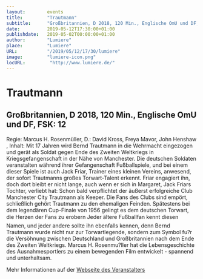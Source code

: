 ```yaml
---
layout:        events
title:         "Trautmann"
subtitle:      "Großbritannien, D 2018, 120 Min., Englische OmU und DF, FSK: 12"
date:          2019-05-12T17:30:00+01:00
publishdate:   2019-05-02T00:00:00+01:00
author:        "Lumiere"
place:         "Lumiere"
URL:           "/2019/05/12/17/30/lumiere"
image:         "lumiere-icon.png"
locURL:         "http://www.lumiere.de/"
---
```


Trautmann
===========

Großbritannien, D 2018, 120 Min., Englische OmU und DF, FSK: 12
-----------

Regie: Marcus H. Rosenmüller, D.: David Kross, Freya Mavor, John Henshaw , Inhalt: Mit 17 Jahren wird Bernd Trautmann in die Wehrmacht eingezogen und gerät als Soldat gegen Ende des Zweiten Weltkriegs in Kriegsgefangenschaft in der Nähe von Manchester. Die deutschen Soldaten veranstalten während ihrer Gefangenschaft Fußballspiele, und bei einem dieser Spiele ist auch Jack Friar, Trainer eines kleinen Vereins, anwesend, der sofort Trautmanns großes Torwart-Talent erkennt. Friar engagiert ihn, doch dort bleibt er nicht lange, auch wenn er sich in Margaret, Jack Friars Tochter, verliebt hat: Schon bald verpflichtet der äußerst erfolgreiche Club Manchester City Trautmann als Keeper. Die Fans des Clubs sind empört, schließlich gehört Trautmann zu den ehemaligen Feinden. Spätestens bei dem legendären Cup-Finale von 1956 gelingt es dem deutschen Torwart, die Herzen der Fans zu erobern Jeder ältere Fußballfan kennt diesen Namen, und jeder andere sollte ihn ebenfalls kennen, denn Bernd Trautmann wurde nicht nur zur Torwartlegende, sondern zum Symbol fu?r die Versöhnung zwischen Deutschland und Großbritannien nach dem Ende des Zweiten Weltkriegs. Marcus H. Rosenmu?ller hat die Lebensgeschichte des Ausnahmesportlers zu einem bewegenden Film entwickelt - spannend und unterhaltsam.

Mehr Informationen auf der [Webseite des Veranstalters](http://www.lumiere.de/19/05/trautmann.htm)
